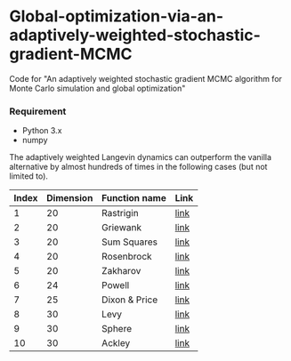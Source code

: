 # Global-optimization-via-an-adaptively-weighted-stochastic-gradient-MCMC
Code for "An adaptively weighted stochastic gradient MCMC algorithm for Monte Carlo simulation and global optimization"



### Requirement
* Python 3.x
* numpy



The adaptively weighted Langevin dynamics can outperform the vanilla alternative by almost hundreds of times in the following cases (but not limited to).


| Index | Dimension | Function name  | Link |
| ------------- | ------------- | ------------- | ------------- |
|1 | 20 | Rastrigin  | [link](https://en.wikipedia.org/wiki/Rastrigin_function)  |
|2 | 20 | Griewank  | [link](https://www.sfu.ca/~ssurjano/griewank.html)  |
|3 | 20 | Sum Squares | [link](https://en.wikipedia.org/wiki/Sum_of_squares_function) |
|4 | 20 | Rosenbrock  | [link](https://en.wikipedia.org/wiki/Rosenbrock_function)  |
|5 | 20 | Zakharov  | [link](https://www.sfu.ca/~ssurjano/zakharov.html)  |
|6 | 24 | Powell | [link](https://www.sfu.ca/~ssurjano/powell.html) |
|7 | 25 | Dixon & Price | [link](https://www.sfu.ca/~ssurjano/dixonpr.html)  |
|8 | 30 | Levy | [link](https://www.sfu.ca/~ssurjano/levy.html) |
|9 | 30 | Sphere | [link](https://www.sfu.ca/~ssurjano/spheref.html) |
|10 | 30 | Ackley | [link](https://www.sfu.ca/~ssurjano/ackley.html) |
